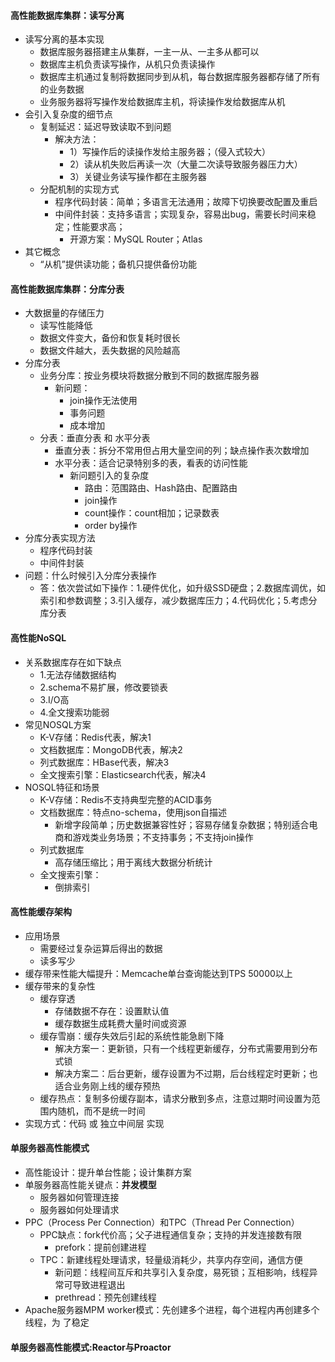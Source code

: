 
#### 高性能数据库集群：读写分离
* 读写分离的基本实现
  - 数据库服务器搭建主从集群，一主一从、一主多从都可以
  - 数据库主机负责读写操作，从机只负责读操作
  - 数据库主机通过复制将数据同步到从机，每台数据库服务器都存储了所有的业务数据
  - 业务服务器将写操作发给数据库主机，将读操作发给数据库从机
* 会引入复杂度的细节点
  - 复制延迟：延迟导致读取不到问题
    - 解决方法：
      - 1）写操作后的读操作发给主服务器；（侵入式较大）
      - 2）读从机失败后再读一次（大量二次读导致服务器压力大）
      - 3）关键业务读写操作都在主服务器
  - 分配机制的实现方式
    - 程序代码封装：简单；多语言无法通用；故障下切换要改配置及重启
    - 中间件封装：支持多语言；实现复杂，容易出bug，需要长时间来稳定；性能要求高；
      - 开源方案：MySQL Router；Atlas
* 其它概念
  - “从机”提供读功能；备机只提供备份功能
  

#### 高性能数据库集群：分库分表
* 大数据量的存储压力
  - 读写性能降低
  - 数据文件变大，备份和恢复耗时很长
  - 数据文件越大，丢失数据的风险越高
* 分库分表
  - 业务分库：按业务模块将数据分散到不同的数据库服务器
    - 新问题：
      - join操作无法使用
      - 事务问题
      - 成本增加
  - 分表：垂直分表 和 水平分表
    - 垂直分表：拆分不常用但占用大量空间的列；缺点操作表次数增加
    - 水平分表：适合记录特别多的表，看表的访问性能
      - 新问题引入的复杂度
        - 路由：范围路由、Hash路由、配置路由
        - join操作
        - count操作：count相加；记录数表
        - order by操作
* 分库分表实现方法
  - 程序代码封装
  - 中间件封装
* 问题：什么时候引入分库分表操作
  - 答：依次尝试如下操作：1.硬件优化，如升级SSD硬盘；2.数据库调优，如索引和参数调整；3.引入缓存，减少数据库压力；4.代码优化；5.考虑分库分表
  
  
#### 高性能NoSQL
* 关系数据库存在如下缺点
  - 1.无法存储数据结构
  - 2.schema不易扩展，修改要锁表
  - 3.I/O高
  - 4.全文搜索功能弱
* 常见NOSQL方案
  - K-V存储：Redis代表，解决1
  - 文档数据库：MongoDB代表，解决2
  - 列式数据库：HBase代表，解决3
  - 全文搜索引擎：Elasticsearch代表，解决4
* NOSQL特征和场景
  - K-V存储：Redis不支持典型完整的ACID事务
  - 文档数据库：特点no-schema，使用json自描述
    - 新增字段简单；历史数据兼容性好；容易存储复杂数据；特别适合电商和游戏类业务场景；不支持事务；不支持join操作
  - 列式数据库
    - 高存储压缩比；用于离线大数据分析统计
  - 全文搜索引擎：
    - 倒排索引
    

#### 高性能缓存架构
* 应用场景
  - 需要经过复杂运算后得出的数据
  - 读多写少
* 缓存带来性能大幅提升：Memcache单台查询能达到TPS 50000以上
* 缓存带来的复杂性
  - 缓存穿透
    - 存储数据不存在：设置默认值
    - 缓存数据生成耗费大量时间或资源
  - 缓存雪崩：缓存失效后引起的系统性能急剧下降
    - 解决方案一：更新锁，只有一个线程更新缓存，分布式需要用到分布式锁
    - 解决方案二：后台更新，缓存设置为不过期，后台线程定时更新；也适合业务刚上线的缓存预热
  - 缓存热点：复制多份缓存副本，请求分散到多点，注意过期时间设置为范围内随机，而不是统一时间
* 实现方式：代码 或 独立中间层 实现


#### 单服务器高性能模式
* 高性能设计：提升单台性能；设计集群方案
* 单服务器高性能关键点：**并发模型**
  - 服务器如何管理连接
  - 服务器如何处理请求
* PPC（Process Per Connection）和TPC（Thread Per Connection）
  - PPC缺点：fork代价高；父子进程通信复杂；支持的并发连接数有限
    - prefork：提前创建进程
  - TPC：新建线程处理请求，轻量级消耗少，共享内存空间，通信方便
    - 新问题：线程间互斥和共享引入复杂度，易死锁；互相影响，线程异常可导致进程退出
    - prethread：预先创建线程
* Apache服务器MPM worker模式：先创建多个进程，每个进程内再创建多个线程，为 了稳定
    
    
#### 单服务器高性能模式:Reactor与Proactor

